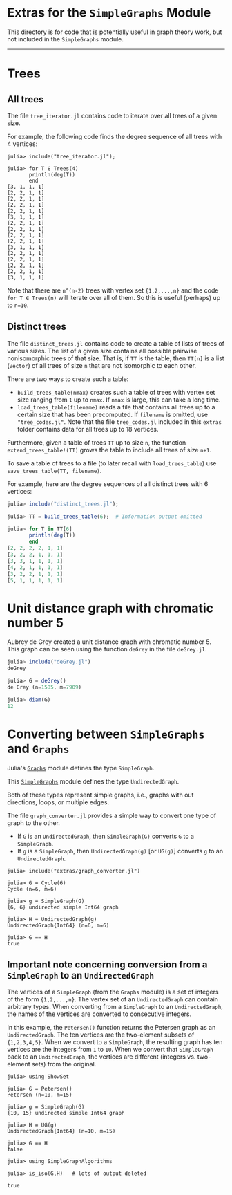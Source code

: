 # Extras for the `SimpleGraphs` Module

This directory is for code that is potentially useful in graph theory work, 
but not included in the `SimpleGraphs` module.
<hr>

# Trees

## All trees

The file `tree_iterator.jl` contains code to iterate over all trees of a given size.

For example, the following code finds the degree sequence of all trees with 4 vertices:
```
julia> include("tree_iterator.jl");

julia> for T ∈ Trees(4)
       println(deg(T))
       end
[3, 1, 1, 1]
[2, 2, 1, 1]
[2, 2, 1, 1]
[2, 2, 1, 1]
[2, 2, 1, 1]
[3, 1, 1, 1]
[2, 2, 1, 1]
[2, 2, 1, 1]
[2, 2, 1, 1]
[2, 2, 1, 1]
[3, 1, 1, 1]
[2, 2, 1, 1]
[2, 2, 1, 1]
[2, 2, 1, 1]
[2, 2, 1, 1]
[3, 1, 1, 1]
```
Note that there are `n^(n-2)` trees with vertex set `{1,2,...,n}` and 
the code `for T ∈ Trees(n)` will iterate over all of them. So this is
useful (perhaps) up to `n=10`.

## Distinct trees

The file `distinct_trees.jl` contains code to create a table of lists of 
trees of various sizes. The list of a given size contains all possible 
pairwise nonisomorphic trees of that size. That is, if `TT` is the table,
then `TT[n]` is a list (`Vector`) of all trees of size `n` that are not
isomorphic to each other.

There are two ways to create such a table:
+ `build_trees_table(nmax)` creates such a table of trees with vertex set size ranging from `1` up to `nmax`. If `nmax` is large, this can take a long time.
+ `load_trees_table(filename)` reads a file that contains all trees up to a certain size that has been precomputed. If `filename` is omitted, use `"tree_codes.jl"`. Note 
that the file `tree_codes.jl` included in this `extras` folder contains 
data for all trees up to 18 vertices.

Furthermore, given a table of trees `TT` up to size `n`, 
the function `extend_trees_table!(TT)` grows the table to include all trees of 
size `n+1`. 

To save a table of trees to a file (to later recall with `load_trees_table`) use 
`save_trees_table(TT, filename)`.

For example, here are the degree sequences of all distinct trees with 6 vertices:

```julia
julia> include("distinct_trees.jl");

julia> TT = build_trees_table(6);  # Information output omitted

julia> for T in TT[6]
       println(deg(T))
       end
[2, 2, 2, 2, 1, 1]
[3, 2, 2, 1, 1, 1]
[3, 3, 1, 1, 1, 1]
[4, 2, 1, 1, 1, 1]
[3, 2, 2, 1, 1, 1]
[5, 1, 1, 1, 1, 1]
```

# Unit distance graph with chromatic number 5

Aubrey de Grey created a unit distance graph with chromatic number 5. This graph can be seen using the function `deGrey` in the file `deGrey.jl`.

```julia
julia> include("deGrey.jl")
deGrey

julia> G = deGrey()
de Grey (n=1585, m=7909)

julia> diam(G)
12
```

# Converting between `SimpleGraphs` and  `Graphs` 

Julia's [`Graphs`](https://github.com/JuliaGraphs/Graphs.jl) module defines the type `SimpleGraph`.

This [`SimpleGraphs`](https://github.com/scheinerman/SimpleGraphs.jl.git) module defines the
type `UndirectedGraph`. 

Both of these types represent simple graphs, i.e., graphs with out directions, loops, or multiple edges. 


The file `graph_converter.jl` provides a simple way to convert one type of graph to the other.

+ If `G` is an `UndirectedGraph`, then `SimpleGraph(G)` converts `G` to a `SimpleGraph`.
+ If `g` is a `SimpleGraph`, then `UndirectedGraph(g)` [or `UG(g)`] converts `g` to an `UndirectedGraph`.

```
julia> include("extras/graph_converter.jl")

julia> G = Cycle(6)
Cycle (n=6, m=6)

julia> g = SimpleGraph(G)
{6, 6} undirected simple Int64 graph

julia> H = UndirectedGraph(g)
UndirectedGraph{Int64} (n=6, m=6)

julia> G == H
true
```


## Important note concerning conversion from a `SimpleGraph` to an `UndirectedGraph`


The vertices of a `SimpleGraph` (from the `Graphs` module) is a set of integers of the form `{1,2,...,n}`. The vertex set of an `UndirectedGraph` can contain
arbitrary types. When converting from a `SimpleGraph` to an `UndirectedGraph`, the names
of the vertices are converted to consecutive integers. 

In this example, the `Petersen()` function returns the Petersen graph as an `UndirectedGraph`. The ten vertices are the two-element subsets of `{1,2,3,4,5}`.
When we convert to a `SimpleGraph`, the resulting graph has ten vertices are the integers from `1` to `10`. When we convert that `SimpleGraph` back to an `UndirectedGraph`, the 
vertices are different (integers vs. two-element sets) from the original. 

```
julia> using ShowSet

julia> G = Petersen()
Petersen (n=10, m=15)

julia> g = SimpleGraph(G)
{10, 15} undirected simple Int64 graph

julia> H = UG(g)
UndirectedGraph{Int64} (n=10, m=15)

julia> G == H  
false

julia> using SimpleGraphAlgorithms

julia> is_iso(G,H)   # lots of output deleted

true
```
